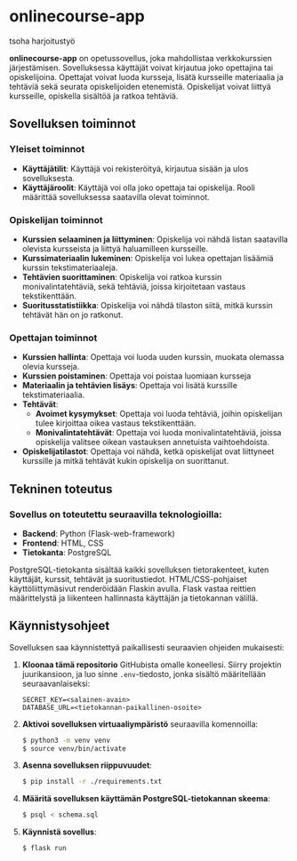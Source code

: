 # onlinecourse-app
tsoha harjoitustyö

**onlinecourse-app** on opetussovellus, joka mahdollistaa verkkokurssien järjestämisen. Sovelluksessa käyttäjät voivat kirjautua joko opettajina tai opiskelijoina. Opettajat voivat luoda kursseja, lisätä kursseille materiaalia ja tehtäviä sekä seurata opiskelijoiden etenemistä. Opiskelijat voivat liittyä kursseille, opiskella sisältöä ja ratkoa tehtäviä.


## Sovelluksen toiminnot

### Yleiset toiminnot
- **Käyttäjätilit**: Käyttäjä voi rekisteröityä, kirjautua sisään ja ulos sovelluksesta.
- **Käyttäjäroolit**: Käyttäjä voi olla joko opettaja tai opiskelija. Rooli määrittää sovelluksessa saatavilla olevat toiminnot.

### Opiskelijan toiminnot
- **Kurssien selaaminen ja liittyminen**: Opiskelija voi nähdä listan saatavilla olevista kursseista ja liittyä haluamilleen kursseille.
- **Kurssimateriaalin lukeminen**: Opiskelija voi lukea opettajan lisäämiä kurssin tekstimateriaaleja.
- **Tehtävien suorittaminen**: Opiskelija voi ratkoa kurssin monivalintatehtäviä, sekä tehtäviä, joissa kirjoitetaan vastaus tekstikenttään.
- **Suoritusstatistiikka**: Opiskelija voi nähdä tilaston siitä, mitkä kurssin tehtävät hän on jo ratkonut.

### Opettajan toiminnot
- **Kurssien hallinta**: Opettaja voi luoda uuden kurssin, muokata olemassa olevia kursseja.         
- **Kurssien poistaminen**: Opettaja voi poistaa luomiaan kursseja
- **Materiaalin ja tehtävien lisäys**: Opettaja voi lisätä kurssille tekstimateriaalia.
- **Tehtävät**:
  - **Avoimet kysymykset**: Opettaja voi luoda tehtäviä, joihin opiskelijan tulee kirjoittaa oikea vastaus tekstikenttään.
  - **Monivalintatehtävät**: Opettaja voi luoda monivalintatehtäviä, joissa opiskelija valitsee oikean vastauksen annetuista vaihtoehdoista.
- **Opiskelijatilastot**: Opettaja voi nähdä, ketkä opiskelijat ovat liittyneet kurssille ja mitkä tehtävät kukin opiskelija on suorittanut.


## Tekninen toteutus

### Sovellus on toteutettu seuraavilla teknologioilla:

- **Backend**: Python (Flask-web-framework)
- **Frontend**: HTML, CSS
- **Tietokanta**: PostgreSQL

PostgreSQL-tietokanta sisältää kaikki sovelluksen tietorakenteet, kuten käyttäjät, kurssit, tehtävät ja suoritustiedot.
HTML/CSS-pohjaiset käyttöliittymäsivut renderöidään Flaskin avulla.
Flask vastaa reittien määrittelystä ja liikenteen hallinnasta käyttäjän ja tietokannan välillä.


## Käynnistysohjeet

Sovelluksen saa käynnistettyä paikallisesti seuraavien ohjeiden mukaisesti:

1. **Kloonaa tämä repositorio** GitHubista omalle koneellesi. Siirry projektin juurikansioon, ja luo sinne `.env`-tiedosto, jonka sisältö määritellään seuraavanlaiseksi:

    ```
    SECRET_KEY=<salainen-avain>
    DATABASE_URL=<tietokannan-paikallinen-osoite>
    ```

2. **Aktivoi sovelluksen virtuaaliympäristö** seuraavilla komennoilla:

    ```bash
    $ python3 -m venv venv
    $ source venv/bin/activate
    ```

3. **Asenna sovelluksen riippuvuudet**:

    ```bash
    $ pip install -r ./requirements.txt
    ```

4. **Määritä sovelluksen käyttämän PostgreSQL-tietokannan skeema**:

    ```bash
    $ psql < schema.sql
    ```

5. **Käynnistä sovellus**:

    ```bash
    $ flask run
    ```



